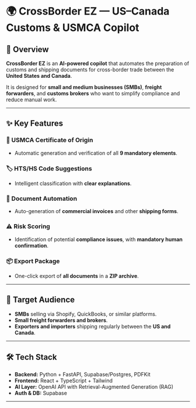 # 🌍 CrossBorder EZ — US–Canada Customs & USMCA Copilot

## 📌 Overview
**CrossBorder EZ** is an **AI-powered copilot** that automates the preparation of customs and shipping documents for cross-border trade between the **United States and Canada**.  

It is designed for **small and medium businesses (SMBs)**, **freight forwarders**, and **customs brokers** who want to simplify compliance and reduce manual work.  

---

## ✨ Key Features

### 📄 USMCA Certificate of Origin  
- Automatic generation and verification of all **9 mandatory elements**.  

### 🏷️ HTS/HS Code Suggestions  
- Intelligent classification with **clear explanations**.  

### 📑 Document Automation  
- Auto-generation of **commercial invoices** and other **shipping forms**.  

### ⚠️ Risk Scoring  
- Identification of potential **compliance issues**, with **mandatory human confirmation**.  

### 📦 Export Package  
- One-click export of **all documents** in a **ZIP archive**.  

---

## 🎯 Target Audience
- **SMBs** selling via Shopify, QuickBooks, or similar platforms.  
- **Small freight forwarders and brokers**.  
- **Exporters and importers** shipping regularly between the **US and Canada**.  

---

## 🛠 Tech Stack
- **Backend:** Python + FastAPI, Supabase/Postgres, PDFKit  
- **Frontend:** React + TypeScript + Tailwind  
- **AI Layer:** OpenAI API with Retrieval-Augmented Generation (RAG)  
- **Auth & DB:** Supabase  

---
